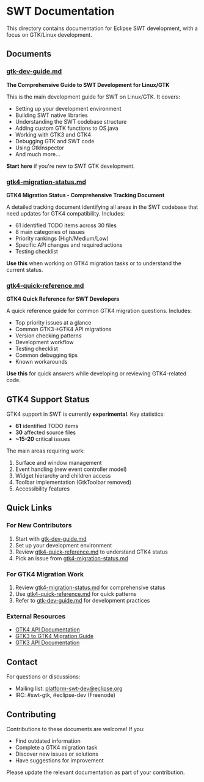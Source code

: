 # SWT Documentation

This directory contains documentation for Eclipse SWT development, with a focus on GTK/Linux development.

## Documents

### [gtk-dev-guide.md](gtk-dev-guide.md)
**The Comprehensive Guide to SWT Development for Linux/GTK**

This is the main development guide for SWT on Linux/GTK. It covers:
- Setting up your development environment
- Building SWT native libraries
- Understanding the SWT codebase structure
- Adding custom GTK functions to OS.java
- Working with GTK3 and GTK4
- Debugging GTK and SWT code
- Using GtkInspector
- And much more...

**Start here** if you're new to SWT GTK development.

### [gtk4-migration-status.md](gtk4-migration-status.md)
**GTK4 Migration Status - Comprehensive Tracking Document**

A detailed tracking document identifying all areas in the SWT codebase that need updates for GTK4 compatibility. Includes:
- 61 identified TODO items across 30 files
- 8 main categories of issues
- Priority rankings (High/Medium/Low)
- Specific API changes and required actions
- Testing checklist

**Use this** when working on GTK4 migration tasks or to understand the current status.

### [gtk4-quick-reference.md](gtk4-quick-reference.md)
**GTK4 Quick Reference for SWT Developers**

A quick reference guide for common GTK4 migration questions. Includes:
- Top priority issues at a glance
- Common GTK3→GTK4 API migrations
- Version checking patterns
- Development workflow
- Testing checklist
- Common debugging tips
- Known workarounds

**Use this** for quick answers while developing or reviewing GTK4-related code.

## GTK4 Support Status

GTK4 support in SWT is currently **experimental**. Key statistics:
- **61** identified TODO items
- **30** affected source files
- **~15-20** critical issues

The main areas requiring work:
1. Surface and window management
2. Event handling (new event controller model)
3. Widget hierarchy and children access
4. Toolbar implementation (GtkToolbar removed)
5. Accessibility features

## Quick Links

### For New Contributors
1. Start with [gtk-dev-guide.md](gtk-dev-guide.md)
2. Set up your development environment
3. Review [gtk4-quick-reference.md](gtk4-quick-reference.md) to understand GTK4 status
4. Pick an issue from [gtk4-migration-status.md](gtk4-migration-status.md)

### For GTK4 Migration Work
1. Review [gtk4-migration-status.md](gtk4-migration-status.md) for comprehensive status
2. Use [gtk4-quick-reference.md](gtk4-quick-reference.md) for quick patterns
3. Refer to [gtk-dev-guide.md](gtk-dev-guide.md) for development practices

### External Resources
- [GTK4 API Documentation](https://docs.gtk.org/gtk4/)
- [GTK3 to GTK4 Migration Guide](https://docs.gtk.org/gtk4/migrating-3to4.html)
- [GTK3 API Documentation](https://docs.gtk.org/gtk3/)

## Contact

For questions or discussions:
- Mailing list: platform-swt-dev@eclipse.org
- IRC: #swt-gtk, #eclipse-dev (Freenode)

## Contributing

Contributions to these documents are welcome! If you:
- Find outdated information
- Complete a GTK4 migration task
- Discover new issues or solutions
- Have suggestions for improvement

Please update the relevant documentation as part of your contribution.
